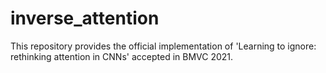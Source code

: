 # inverse_attention
This repository provides the official implementation of 'Learning to ignore: rethinking attention in CNNs' accepted in BMVC 2021.

